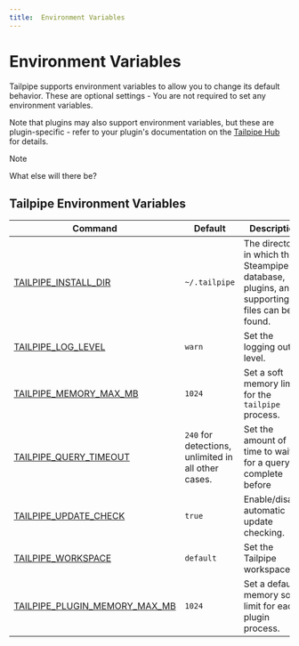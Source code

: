 ```yaml
---
title:  Environment Variables
---
```


# Environment Variables

Tailpipe supports environment variables to allow you to change its default behavior.  These are optional settings - You are not required to set any environment variables.

Note that plugins may also support environment variables, but these are plugin-specific - refer to your plugin's documentation on the [Tailpipe Hub](https://hub.tailpipe.io/) for details.

>[!NOTE]
>What else will there be?

## Tailpipe Environment Variables


| Command | Default | Description
|-|-|-
| [TAILPIPE_INSTALL_DIR](reference/env-vars/tailpipe_install_dir)| `~/.tailpipe` | The directory in which the Steampipe database, plugins, and supporting files can be found.
| [TAILPIPE_LOG_LEVEL](reference/env-vars/tailpipe_log)  | `warn` | Set the logging output level.
| [TAILPIPE_MEMORY_MAX_MB](reference/env-vars/tailpipe_memory_max_mb)| `1024` | Set a soft memory limit for the `tailpipe` process.
| [TAILPIPE_QUERY_TIMEOUT](reference/env-vars/tailpipe_query_timeout)  |  `240` for detections, unlimited in all other cases. | Set the amount of time to wait for a query to complete before 
| [TAILPIPE_UPDATE_CHECK](reference/env-vars/tailpipe_update_check)| `true` | Enable/disable automatic update checking.
| [TAILPIPE_WORKSPACE](reference/env-vars/tailpipe_workspace)  | `default` | Set the Tailpipe workspace.
 |[TAILPIPE_PLUGIN_MEMORY_MAX_MB](reference/env-vars/tailpipe_plugin_memory_max_mb)| `1024` | Set a default memory soft limit for each plugin process.
